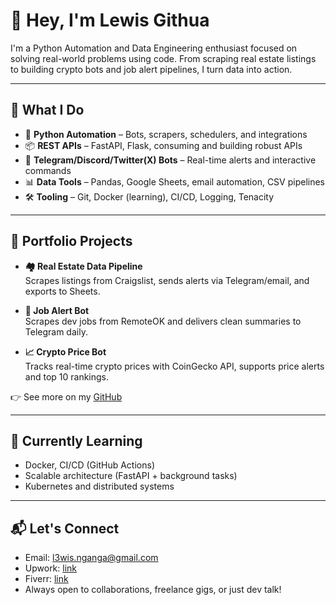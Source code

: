# 👋 Hey, I'm Lewis Githua

I'm a Python Automation and Data Engineering enthusiast focused on solving real-world problems using code. From scraping real estate listings to building crypto bots and job alert pipelines, I turn data into action.

---

## 🔧 What I Do
- 🚀 **Python Automation** – Bots, scrapers, schedulers, and integrations
- 📦 **REST APIs** – FastAPI, Flask, consuming and building robust APIs
- 🤖 **Telegram/Discord/Twitter(X) Bots** – Real-time alerts and interactive commands
- 📊 **Data Tools** – Pandas, Google Sheets, email automation, CSV pipelines
- 🛠️ **Tooling** – Git, Docker (learning), CI/CD, Logging, Tenacity

---

## 🧠 Portfolio Projects
- **🏘️ Real Estate Data Pipeline**  
  Scrapes listings from Craigslist, sends alerts via Telegram/email, and exports to Sheets.

- **💼 Job Alert Bot**  
  Scrapes dev jobs from RemoteOK and delivers clean summaries to Telegram daily.

- **📈 Crypto Price Bot**  
  Tracks real-time crypto prices with CoinGecko API, supports price alerts and top 10 rankings.

👉 See more on my [GitHub](https://github.com/Lewingtonnn/Data-Pipline-Solutions)

---

## 🧭 Currently Learning
- Docker, CI/CD (GitHub Actions)
- Scalable architecture (FastAPI + background tasks)
- Kubernetes and distributed systems

---

## 📬 Let's Connect
- Email: l3wis.nganga@gmail.com
- Upwork: [link](https://www.upwork.com/freelancers/~017c8724343cc09b10?mp_source=share)
- Fiverr: [link](https://www.fiverr.com/s/99Q4Nrx)
- Always open to collaborations, freelance gigs, or just dev talk!

